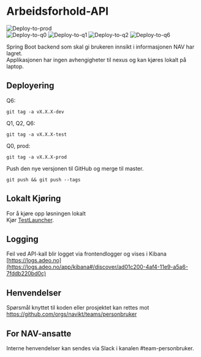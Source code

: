 # Arbeidsforhold-API

![Deploy-to-prod](https://github.com/navikt/arbeidsforhold-api/workflows/Deploy-to-prod/badge.svg) <br>
![Deploy-to-q0](https://github.com/navikt/arbeidsforhold-api/workflows/Deploy-to-q0/badge.svg)
![Deploy-to-q1](https://github.com/navikt/arbeidsforhold-api/workflows/Deploy-to-q1/badge.svg)
![Deploy-to-q2](https://github.com/navikt/arbeidsforhold-api/workflows/Deploy-to-q2/badge.svg)
![Deploy-to-q6](https://github.com/navikt/arbeidsforhold-api/workflows/Deploy-to-q6/badge.svg)

Spring Boot backend som skal gi brukeren innsikt i informasjonen NAV har lagret. <br>
Applikasjonen har ingen avhengigheter til nexus og kan kjøres lokalt på laptop.

## Deployering

Q6:
```
git tag -a vX.X.X-dev
```

Q1, Q2, Q6:
```
git tag -a vX.X.X-test
```
Q0, prod:
```
git tag -a vX.X.X-prod
```

Push den nye versjonen til GitHub og merge til master.
```
git push && git push --tags
```

## Lokalt Kjøring

For å kjøre opp løsningen lokalt <br>
Kjør [TestLauncher](src/test/java/no/nav/arbeidsforhold/api/TestLauncher.java).

## Logging

Feil ved API-kall blir logget via frontendlogger og vises i Kibana<br>
[https://logs.adeo.no](https://logs.adeo.no/app/kibana#/discover/ad01c200-4af4-11e9-a5a6-7fddb220bd0c)

## Henvendelser

Spørsmål knyttet til koden eller prosjektet kan rettes mot https://github.com/orgs/navikt/teams/personbruker

## For NAV-ansatte

Interne henvendelser kan sendes via Slack i kanalen #team-personbruker.
